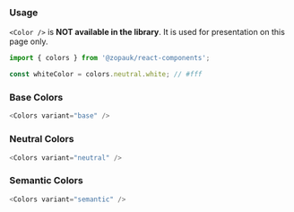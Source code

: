 ### Usage

`<Color />` is **NOT available in the library**. It is used for presentation on this page only.

```ts static
import { colors } from '@zopauk/react-components';

const whiteColor = colors.neutral.white; // #fff
```

### Base Colors

```ts noeditor
<Colors variant="base" />
```

### Neutral Colors

```ts noeditor
<Colors variant="neutral" />
```

### Semantic Colors

```ts noeditor
<Colors variant="semantic" />
```

